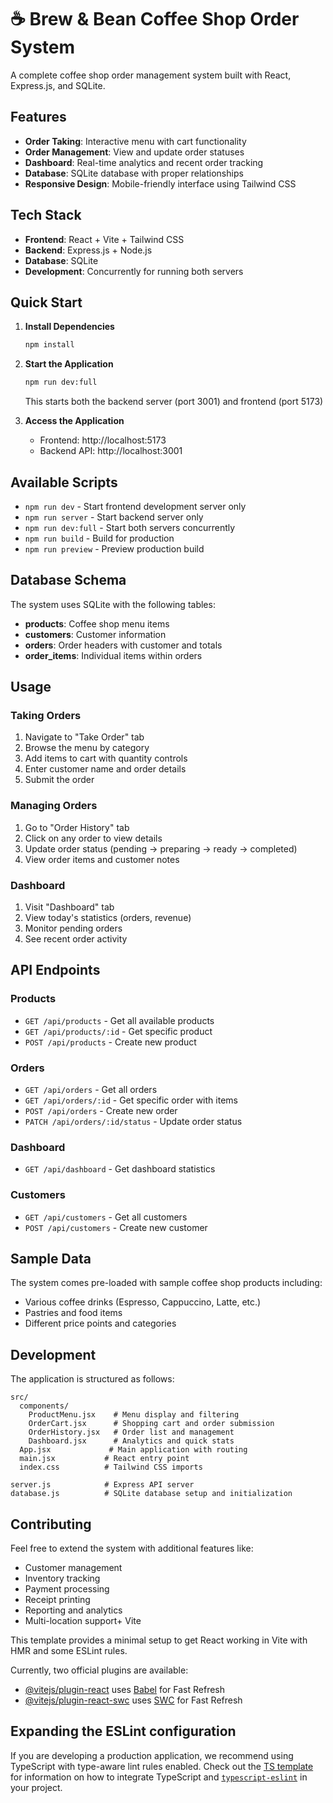 # ☕ Brew & Bean Coffee Shop Order System

A complete coffee shop order management system built with React, Express.js, and SQLite.

## Features

- **Order Taking**: Interactive menu with cart functionality
- **Order Management**: View and update order statuses
- **Dashboard**: Real-time analytics and recent order tracking
- **Database**: SQLite database with proper relationships
- **Responsive Design**: Mobile-friendly interface using Tailwind CSS

## Tech Stack

- **Frontend**: React + Vite + Tailwind CSS
- **Backend**: Express.js + Node.js
- **Database**: SQLite
- **Development**: Concurrently for running both servers

## Quick Start

1. **Install Dependencies**

   ```bash
   npm install
   ```

2. **Start the Application**

   ```bash
   npm run dev:full
   ```

   This starts both the backend server (port 3001) and frontend (port 5173)

3. **Access the Application**
   - Frontend: http://localhost:5173
   - Backend API: http://localhost:3001

## Available Scripts

- `npm run dev` - Start frontend development server only
- `npm run server` - Start backend server only
- `npm run dev:full` - Start both servers concurrently
- `npm run build` - Build for production
- `npm run preview` - Preview production build

## Database Schema

The system uses SQLite with the following tables:

- **products**: Coffee shop menu items
- **customers**: Customer information
- **orders**: Order headers with customer and totals
- **order_items**: Individual items within orders

## Usage

### Taking Orders

1. Navigate to "Take Order" tab
2. Browse the menu by category
3. Add items to cart with quantity controls
4. Enter customer name and order details
5. Submit the order

### Managing Orders

1. Go to "Order History" tab
2. Click on any order to view details
3. Update order status (pending → preparing → ready → completed)
4. View order items and customer notes

### Dashboard

1. Visit "Dashboard" tab
2. View today's statistics (orders, revenue)
3. Monitor pending orders
4. See recent order activity

## API Endpoints

### Products

- `GET /api/products` - Get all available products
- `GET /api/products/:id` - Get specific product
- `POST /api/products` - Create new product

### Orders

- `GET /api/orders` - Get all orders
- `GET /api/orders/:id` - Get specific order with items
- `POST /api/orders` - Create new order
- `PATCH /api/orders/:id/status` - Update order status

### Dashboard

- `GET /api/dashboard` - Get dashboard statistics

### Customers

- `GET /api/customers` - Get all customers
- `POST /api/customers` - Create new customer

## Sample Data

The system comes pre-loaded with sample coffee shop products including:

- Various coffee drinks (Espresso, Cappuccino, Latte, etc.)
- Pastries and food items
- Different price points and categories

## Development

The application is structured as follows:

```
src/
  components/
    ProductMenu.jsx    # Menu display and filtering
    OrderCart.jsx      # Shopping cart and order submission
    OrderHistory.jsx   # Order list and management
    Dashboard.jsx      # Analytics and quick stats
  App.jsx             # Main application with routing
  main.jsx           # React entry point
  index.css          # Tailwind CSS imports

server.js            # Express API server
database.js          # SQLite database setup and initialization
```

## Contributing

Feel free to extend the system with additional features like:

- Customer management
- Inventory tracking
- Payment processing
- Receipt printing
- Reporting and analytics
- Multi-location support+ Vite

This template provides a minimal setup to get React working in Vite with HMR and some ESLint rules.

Currently, two official plugins are available:

- [@vitejs/plugin-react](https://github.com/vitejs/vite-plugin-react/blob/main/packages/plugin-react) uses [Babel](https://babeljs.io/) for Fast Refresh
- [@vitejs/plugin-react-swc](https://github.com/vitejs/vite-plugin-react/blob/main/packages/plugin-react-swc) uses [SWC](https://swc.rs/) for Fast Refresh

## Expanding the ESLint configuration

If you are developing a production application, we recommend using TypeScript with type-aware lint rules enabled. Check out the [TS template](https://github.com/vitejs/vite/tree/main/packages/create-vite/template-react-ts) for information on how to integrate TypeScript and [`typescript-eslint`](https://typescript-eslint.io) in your project.
